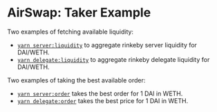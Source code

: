 # AirSwap: Taker Example

Two examples of fetching available liquidity:

- [`yarn server:liquidity`](./scripts/server-liquidity.ts) to aggregate rinkeby server liquidity for DAI/WETH.
- [`yarn delegate:liquidity`](./scripts/delegate-liquidity.ts) to aggregate rinkeby delegate liquidity for DAI/WETH.

Two examples of taking the best available order:

- [`yarn server:order`](./scripts/server-order.ts) takes the best order for 1 DAI in WETH.
- [`yarn delegate:order`](./scripts/delegate-order.ts) takes the best price for 1 DAI in WETH.
